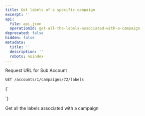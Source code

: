 ```yaml
---
title: Get labels of a specific campaign
excerpt: ''
api:
  file: api.json
  operationId: get-all-the-labels-associated-with-a-campaign
deprecated: false
hidden: false
metadata:
  title: ''
  description: ''
  robots: noindex
---
```

Request URL for Sub Account

```
GET /accounts/1/campaigns/72/labels
```

<HTMLBlock>{`
<div></div>

<style></style>
`}</HTMLBlock>

Get all the labels associated with a campaign
